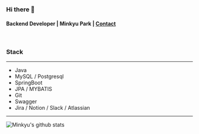### Hi there 👋
#### Backend Developer | Minkyu Park | [Contact](https://mail.google.com/mail/u/0/?fs=1&tf=cm&source=mailto&to=aowlrsnfk1@gmail.com)


<br>

### Stack
***
* Java
* MySQL / Postgresql
* SpringBoot 
* JPA / MYBATIS
* Git
* Swagger
* Jira / Notion / Slack / Atlassian 
***

![Minkyu's github stats](https://github-readme-stats.vercel.app/api?username=Minkyu222341&show_icons=true&theme=merko)




<!--
**Minkyu222341/Minkyu222341** is a ✨ _special_ ✨ repository because its `README.md` (this file) appears on your GitHub profile.

Here are some ideas to get you started:

- 🔭 I’m currently working on ...

- 👯 I’m looking to collaborate on ...
- 🤔 I’m looking for help with ...
- 💬 Ask me about ...
- 📫 How to reach me: ...
- 😄 Pronouns: ...
- ⚡ Fun fact: ...
-->

